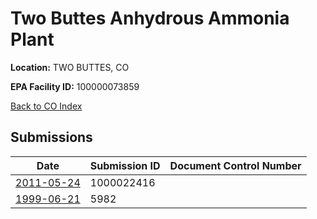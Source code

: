 # Two Buttes Anhydrous Ammonia Plant

**Location:** TWO BUTTES, CO

**EPA Facility ID:** 100000073859

[Back to CO Index](../../index.md)

## Submissions

| Date | Submission ID | Document Control Number |
|------|--------------|-------------------------|
| [2011-05-24](submissions/1000022416.md) | 1000022416 |  |
| [1999-06-21](submissions/5982.md) | 5982 |  |

